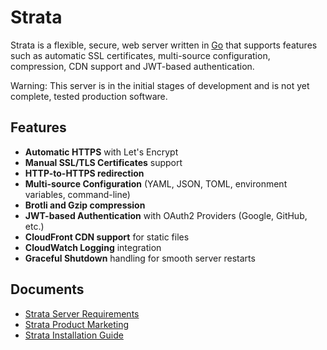 # Strata

Strata is a flexible, secure, web server written in [Go](https://golang.org/) that supports features such as automatic SSL certificates, multi-source configuration, compression, CDN support and JWT-based authentication.

Warning: This server is in the initial stages of development and is not yet  complete, tested production software.

## Features

- **Automatic HTTPS** with Let's Encrypt
- **Manual SSL/TLS Certificates** support
- **HTTP-to-HTTPS redirection**
- **Multi-source Configuration** (YAML, JSON, TOML, environment variables, command-line)
- **Brotli and Gzip compression**
- **JWT-based Authentication** with OAuth2 Providers (Google, GitHub, etc.)
- **CloudFront CDN support** for static files
- **CloudWatch Logging** integration
- **Graceful Shutdown** handling for smooth server restarts

## Documents

- [Strata Server Requirements](./requirements.md)
- [Strata Product Marketing](./marketing.md)
- [Strata Installation Guide](./installation.md)


